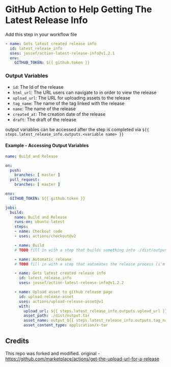 # GitHub Action to Help Getting The Latest Release Info

Add this step in your workflow file
```yaml
- name: Gets latest created release info
  id: latest_release_info
  uses: jossef/action-latest-release-info@v1.2.1
  env:
    GITHUB_TOKEN: ${{ github.token }}
```

### Output Variables

- `id`: The Id of the release
- `html_url`: The URL users can navigate to in order to view the release
- `upload_url`: The URL for uploading assets to the release
- `tag_name`: The name of the tag linked with the release
- `name`: The name of the release
- `created_at`: The creation date of the release
- `draft`: The draft of the release

output variables can be accessed after the step is completed via `${{ steps.latest_release_info.outputs.<variable name> }}`


#### Example - Accessing Output Variables


```yaml
name: Build and Release

on:
  push:
    branches: [ master ]
  pull_request:
    branches: [ master ]

env:
  GITHUB_TOKEN: ${{ github.token }}

jobs:
  build:
    name: Build and Release
    runs-on: ubuntu-latest
    steps:
    - name: Checkout code
    - uses: actions/checkout@v2

    - name: Build
    # TODO fill in with a step that builds something into ./dist/output.tar

    - name: Automatic release
    # TODO fill in with a step that automates the release process (i'm using semantic releaser)

    - name: Gets latest created release info
      id: latest_release_info
      uses: jossef/action-latest-release-info@v1.2.2

    - name: Upload asset to github release page
      id: upload-release-asset
      uses: actions/upload-release-asset@v1
      with:
        upload_url: ${{ steps.latest_release_info.outputs.upload_url }}
        asset_path: ./dist/output.tar
        asset_name: output_${{ steps.latest_release_info.outputs.tag_name }}.tar
        asset_content_type: application/x-tar

```


## Credits
This repo was forked and modified. original - https://github.com/marketplace/actions/get-the-upload-url-for-a-release
